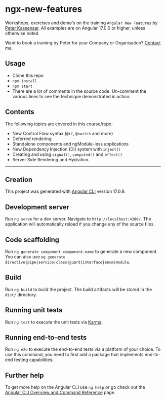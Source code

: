 # ngx-new-features

Workshops, exercises and demo's on the training `Angular New Features` by [Peter Kassenaar](mailto:info@kassenaar.com).
All examples are on Angular 17.0.0 or higher, unless otherwise noted.

Want to book a training by Peter for your Company or Organisation? [Contact](https://www.kassenaar.com/contact) me.

## Usage

- Clone this repo
- `npm install`
- `npm start`
- There are a lot of comments in the source code. Un-comment the various lines to see the technique demonstrated in action.

## Contents

The following topics are covered in this course/repo:
- New Control Flow syntax (`@if`, `@switch` and more)
- Deferred rendering
- Standalone components and ngModule-less applications
- New Dependency Injection (DI) system with `inject()`
- Creating and using `signal()`, `computed()` and `effect()`
- Server Side Rendering and Hydration.

***
## Creation

This project was generated with [Angular CLI](https://github.com/angular/angular-cli) version 17.0.9.

## Development server

Run `ng serve` for a dev server. Navigate to `http://localhost:4200/`. The application will automatically reload if you change any of the source files.

## Code scaffolding

Run `ng generate component component-name` to generate a new component. You can also use `ng generate directive|pipe|service|class|guard|interface|enum|module`.

## Build

Run `ng build` to build the project. The build artifacts will be stored in the `dist/` directory.

## Running unit tests

Run `ng test` to execute the unit tests via [Karma](https://karma-runner.github.io).

## Running end-to-end tests

Run `ng e2e` to execute the end-to-end tests via a platform of your choice. To use this command, you need to first add a package that implements end-to-end testing capabilities.

## Further help

To get more help on the Angular CLI use `ng help` or go check out the [Angular CLI Overview and Command Reference](https://angular.io/cli) page.
